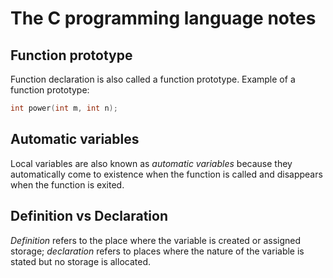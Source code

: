 # The C programming language notes

## Function prototype

Function declaration is also called a function prototype. Example of a function
prototype:

```c
int power(int m, int n);
```

## Automatic variables

Local variables are also known as _automatic variables_ because they
automatically come to existence when the function is called and disappears when
the function is exited.

## Definition vs Declaration

_Definition_ refers to the place where the variable is created or assigned
storage; _declaration_ refers to places where the nature of the variable is
stated but no storage is allocated.
